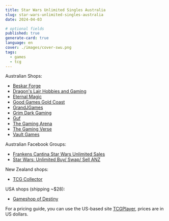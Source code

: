```yaml
---
title: Star Wars Unlimited Singles Australia
slug: star-wars-unlimited-singles-australia
date: 2024-04-03

# optional fields
published: true
generate-card: true
language: en
cover: ./images/cover-swu.png
tags:
  - games
  - tcg
---
```


Australian Shops:

- <a href="https://www.beskarforge.com.au/shop/spark-of-rebellion/4CG5ZLFKEEDJG7JFH6QXWQZQ" target="_blank">Beskar Forge</a>
- <a href="https://stmarys.dragons-lair.com.au/collections/star-wars-unlimited" target="_blank">Dragon's Lair Hobbies and Gaming</a>
- <a href="https://eternalmagic.cc/collections/spark-of-rebellion" target="_blank">Eternal Magic</a>
- <a href="https://goodgamesgoldcoast.com.au/collections/star-wars-unlimited" target="_blank">Good Games Gold Coast</a>
- <a href="https://grandjgames.com/trading-card-game-products/card-game-singles/star-wars-unlimited/swu-set-singles/01-sor-spark-of-rebellion/" target="_blank">GrandJGames</a>
- <a href="https://tcg.grimdarkgaming.com.au/collections/star-wars-unlimited-single-in-stock" target="_blank">Grim Dark Gaming</a>
- <a href="https://guf.com.au/collections/star-wars-unlimited-spark-of-rebellion" target="_blank">Guf</a>
- <a href="https://www.thegamingarena.com.au/shop/star-wars-unlimited/94?page=1&limit=30&sort_by=category_order&sort_order=asc" target="_blank">The Gaming Arena</a>
- <a href="https://the-gaming-verse.myshopify.com/collections/star-wars-in-stock" target="_blank">The Gaming Verse</a>
- <a href="https://singles.vaultgames.com.au/collections/star-wars-unlimited-in-stock" target="_blank">Vault Games</a>

Australian Facebook Groups:

- <a href="https://www.facebook.com/groups/3559834361011990" target="_blank">Frankens Cantina Star Wars Unlimited Sales</a>
- <a href="https://www.facebook.com/groups/1157786898914164" target="_blank">Star Wars: Unlimited Buy/ Swap/ Sell ANZ</a>

New Zealand shops:

- <a href="https://tcgcollectornz.com/collections/star-wars-unlimited-singles" target="_blank">TCG Collector</a>

USA shops (shipping ~$28):

- <a href="https://gameshopofdestiny.com/pages/search-results-page?q=Spark%20of%20Rebellion&page=1&rb_snize_facet10=Star%20Wars%20Unlimited&rb_snize_facet6=Spark%20of%20Rebellion&tab=products&rb_snize_facet9=Non-Sealed" target="_blank">Gameshop of Destiny</a>

For a pricing guide, you can use the US-based site [TCGPlayer](https://www.tcgplayer.com/search/star-wars-unlimited/spark-of-rebellion?productLineName=star-wars-unlimited&setName=spark-of-rebellion&page=4&view=grid), prices are in US dollars. 